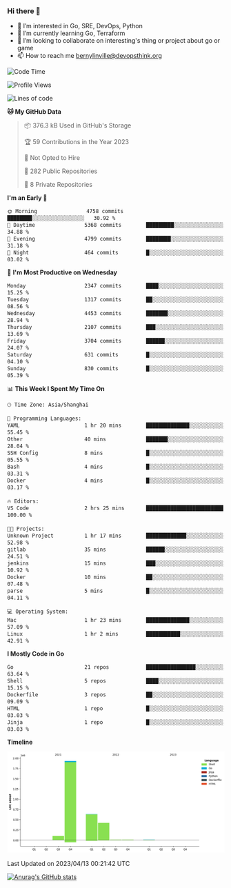 ### Hi there 👋

- 👀 I’m interested in Go, SRE, DevOps, Python
- 🌱 I’m currently learning Go, Terraform
- 👯 I’m looking to collaborate on interesting's thing or project about go or game
- 📫 How to reach me bernylinville@devopsthink.org

<!--START_SECTION:waka-->
![Code Time](http://img.shields.io/badge/Code%20Time-221%20hrs%2011%20mins-blue)

![Profile Views](http://img.shields.io/badge/Profile%20Views-0-blue)

![Lines of code](https://img.shields.io/badge/From%20Hello%20World%20I%27ve%20Written-3.1%20million%20lines%20of%20code-blue)

**🐱 My GitHub Data** 

> 📦 376.3 kB Used in GitHub's Storage 
 > 
> 🏆 59 Contributions in the Year 2023
 > 
> 🚫 Not Opted to Hire
 > 
> 📜 282 Public Repositories 
 > 
> 🔑 8 Private Repositories 
 > 
**I'm an Early 🐤** 

```text
🌞 Morning                4758 commits        ████████░░░░░░░░░░░░░░░░░   30.92 % 
🌆 Daytime                5368 commits        █████████░░░░░░░░░░░░░░░░   34.88 % 
🌃 Evening                4799 commits        ████████░░░░░░░░░░░░░░░░░   31.18 % 
🌙 Night                  464 commits         █░░░░░░░░░░░░░░░░░░░░░░░░   03.02 % 
```
📅 **I'm Most Productive on Wednesday** 

```text
Monday                   2347 commits        ████░░░░░░░░░░░░░░░░░░░░░   15.25 % 
Tuesday                  1317 commits        ██░░░░░░░░░░░░░░░░░░░░░░░   08.56 % 
Wednesday                4453 commits        ███████░░░░░░░░░░░░░░░░░░   28.94 % 
Thursday                 2107 commits        ███░░░░░░░░░░░░░░░░░░░░░░   13.69 % 
Friday                   3704 commits        ██████░░░░░░░░░░░░░░░░░░░   24.07 % 
Saturday                 631 commits         █░░░░░░░░░░░░░░░░░░░░░░░░   04.10 % 
Sunday                   830 commits         █░░░░░░░░░░░░░░░░░░░░░░░░   05.39 % 
```


📊 **This Week I Spent My Time On** 

```text
🕑︎ Time Zone: Asia/Shanghai

💬 Programming Languages: 
YAML                     1 hr 20 mins        ██████████████░░░░░░░░░░░   55.45 % 
Other                    40 mins             ███████░░░░░░░░░░░░░░░░░░   28.04 % 
SSH Config               8 mins              █░░░░░░░░░░░░░░░░░░░░░░░░   05.55 % 
Bash                     4 mins              █░░░░░░░░░░░░░░░░░░░░░░░░   03.31 % 
Docker                   4 mins              █░░░░░░░░░░░░░░░░░░░░░░░░   03.17 % 

🔥 Editors: 
VS Code                  2 hrs 25 mins       █████████████████████████   100.00 % 

🐱‍💻 Projects: 
Unknown Project          1 hr 17 mins        █████████████░░░░░░░░░░░░   52.98 % 
gitlab                   35 mins             ██████░░░░░░░░░░░░░░░░░░░   24.51 % 
jenkins                  15 mins             ███░░░░░░░░░░░░░░░░░░░░░░   10.92 % 
Docker                   10 mins             ██░░░░░░░░░░░░░░░░░░░░░░░   07.48 % 
parse                    5 mins              █░░░░░░░░░░░░░░░░░░░░░░░░   04.11 % 

💻 Operating System: 
Mac                      1 hr 23 mins        ██████████████░░░░░░░░░░░   57.09 % 
Linux                    1 hr 2 mins         ███████████░░░░░░░░░░░░░░   42.91 % 
```

**I Mostly Code in Go** 

```text
Go                       21 repos            ████████████████░░░░░░░░░   63.64 % 
Shell                    5 repos             ████░░░░░░░░░░░░░░░░░░░░░   15.15 % 
Dockerfile               3 repos             ██░░░░░░░░░░░░░░░░░░░░░░░   09.09 % 
HTML                     1 repo              █░░░░░░░░░░░░░░░░░░░░░░░░   03.03 % 
Jinja                    1 repo              █░░░░░░░░░░░░░░░░░░░░░░░░   03.03 % 
```



**Timeline**

![Lines of Code chart](https://raw.githubusercontent.com/bernylinville/bernylinville/main/assets/bar_graph.png)


 Last Updated on 2023/04/13 00:21:42 UTC
<!--END_SECTION:waka-->

[![Anurag's GitHub stats](https://github-readme-stats.vercel.app/api?username=bernylinville)](https://github.com/anuraghazra/github-readme-stats)


<!--
**kylechou-dunk/kylechou-dunk** is a ✨ _special_ ✨ repository because its `README.md` (this file) appears on your GitHub profile.

Here are some ideas to get you started:

- 🔭 I’m currently working on ...
- 🌱 I’m currently learning ...
- 👯 I’m looking to collaborate on ...
- 🤔 I’m looking for help with ...
- 💬 Ask me about ...
- 📫 How to reach me: ...
- 😄 Pronouns: ...
- ⚡ Fun fact: ...
-->
